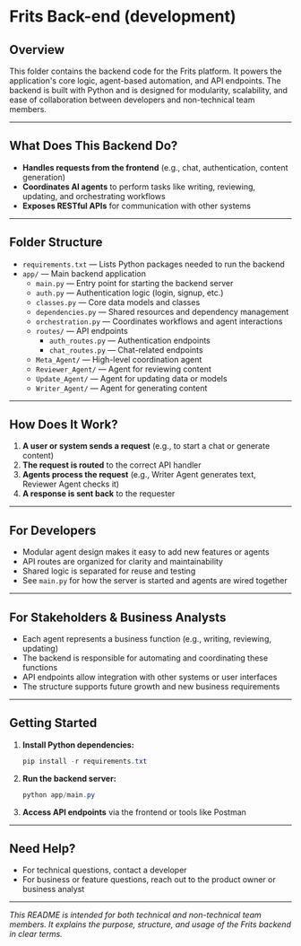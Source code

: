 # Frits Back-end (development)

## Overview
This folder contains the backend code for the Frits platform. It powers the application's core logic, agent-based automation, and API endpoints. The backend is built with Python and is designed for modularity, scalability, and ease of collaboration between developers and non-technical team members.

---

## What Does This Backend Do?
- **Handles requests from the frontend** (e.g., chat, authentication, content generation)
- **Coordinates AI agents** to perform tasks like writing, reviewing, updating, and orchestrating workflows
- **Exposes RESTful APIs** for communication with other systems

---

## Folder Structure

- `requirements.txt` — Lists Python packages needed to run the backend
- `app/` — Main backend application
  - `main.py` — Entry point for starting the backend server
  - `auth.py` — Authentication logic (login, signup, etc.)
  - `classes.py` — Core data models and classes
  - `dependencies.py` — Shared resources and dependency management
  - `orchestration.py` — Coordinates workflows and agent interactions
  - `routes/` — API endpoints
    - `auth_routes.py` — Authentication endpoints
    - `chat_routes.py` — Chat-related endpoints
  - `Meta_Agent/` — High-level coordination agent
  - `Reviewer_Agent/` — Agent for reviewing content
  - `Update_Agent/` — Agent for updating data or models
  - `Writer_Agent/` — Agent for generating content

---

## How Does It Work?
1. **A user or system sends a request** (e.g., to start a chat or generate content)
2. **The request is routed** to the correct API handler
3. **Agents process the request** (e.g., Writer Agent generates text, Reviewer Agent checks it)
4. **A response is sent back** to the requester

---

## For Developers
- Modular agent design makes it easy to add new features or agents
- API routes are organized for clarity and maintainability
- Shared logic is separated for reuse and testing
- See `main.py` for how the server is started and agents are wired together

---

## For Stakeholders & Business Analysts
- Each agent represents a business function (e.g., writing, reviewing, updating)
- The backend is responsible for automating and coordinating these functions
- API endpoints allow integration with other systems or user interfaces
- The structure supports future growth and new business requirements

---

## Getting Started
1. **Install Python dependencies:**
   ```powershell
   pip install -r requirements.txt
   ```
2. **Run the backend server:**
   ```powershell
   python app/main.py
   ```
3. **Access API endpoints** via the frontend or tools like Postman

---

## Need Help?
- For technical questions, contact a developer
- For business or feature questions, reach out to the product owner or business analyst

---

*This README is intended for both technical and non-technical team members. It explains the purpose, structure, and usage of the Frits backend in clear terms.*